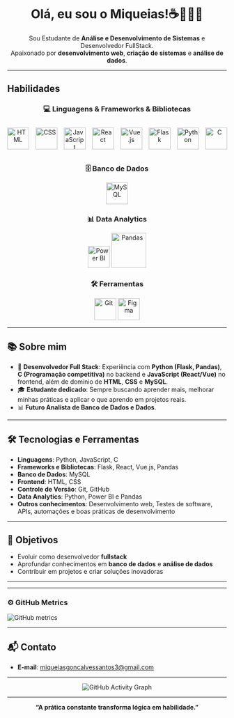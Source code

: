 <h1 align="center">Olá, eu sou o Miqueias!☕️👨🏾‍💻</h1>
<p align="center">
  Sou Estudante de <strong>Análise e Desenvolvimento de Sistemas</strong> e Desenvolvedor FullStack. <br>
  Apaixonado por <strong>desenvolvimento web</strong>, <strong>criação de sistemas</strong> e <strong>análise de dados</strong>.
</p>

---

## Habilidades

<div align="center">

### 💻 Linguagens & Frameworks & Bibliotecas 
<div style="display: flex; gap: 15px; justify-content: center; align-items: center; padding: 10px;">
  <img src="https://skillicons.dev/icons?i=html" alt="HTML" width="50" />
  <img src="https://skillicons.dev/icons?i=css" alt="CSS" width="50" />
  <img src="https://skillicons.dev/icons?i=javascript" alt="JavaScript" width="50" />
  <img src="https://skillicons.dev/icons?i=react" alt="React" width="50" />
  <img src="https://skillicons.dev/icons?i=vue" alt="Vue.js" width="50" />
  <img src="https://skillicons.dev/icons?i=flask" alt="Flask" width="50" />
  <img src="https://skillicons.dev/icons?i=python" alt="Python" width="50" />
  <img src="https://skillicons.dev/icons?i=c" alt="C" width="50" />
</div>


### 🗄️ Banco de Dados  
<p>
  <img src="https://skillicons.dev/icons?i=mysql" alt="MySQL" width="50" />
</p>

### 📊 Data Analytics  
<p>
  <img src="https://img.icons8.com/color/48/power-bi.png" alt="Power BI" width="50" />
  <img src="https://upload.wikimedia.org/wikipedia/commons/e/ed/Pandas_logo.svg" alt="Pandas" width="80" />
</p>

### 🛠️ Ferramentas  
<p>
  <img src="https://skillicons.dev/icons?i=git" alt="Git" width="50" />
  <img src="https://skillicons.dev/icons?i=figma" alt="Figma" width="50" />
</p>

</div>

---

## 📚 Sobre mim

- 💼 **Desenvolvedor Full Stack**: Experiência com **Python (Flask, Pandas)**, **C (Programação competitiva)** no backend e **JavaScript (React/Vue)** no frontend, além de domínio de **HTML**, **CSS** e **MySQL**.  
- 🎓 **Estudante dedicado**: Sempre buscando aprender mais, melhorar minhas práticas e aplicar o que aprendo em projetos reais.  
- 📊 **Futuro Analista de Banco de Dados e Dados**.  

---

## 🛠️ Tecnologias e Ferramentas

- **Linguagens**: Python, JavaScript, C  
- **Frameworks e Bibliotecas**: Flask, React, Vue.js, Pandas  
- **Banco de Dados**: MySQL  
- **Frontend**: HTML, CSS  
- **Controle de Versão**: Git, GitHub  
- **Data Analytics**: Python, Power BI e Pandas  
- **Outros conhecimentos**: Desenvolvimento web, Testes de software, APIs, automações e boas práticas de desenvolvimento  

---

## 🎯 Objetivos
- Evoluir como desenvolvedor **fullstack**  
- Aprofundar conhecimentos em **banco de dados** e **análise de dados**  
- Contribuir em projetos e criar soluções inovadoras  

---


---

### ⚙️ GitHub Metrics
![GitHub metrics](https://github-readme-streak-stats.herokuapp.com/?user=miqueiash&theme=tokyonight)

---

## 📬 Contato

- **E-mail**: [miqueiasgoncalvessantos3@gmail.com](mailto:miqueiasgoncalvessantos3@gmail.com)

---


<div align="center">
  <img src="https://github-readme-activity-graph.vercel.app/graph?username=miqueiash&bg_color=0d1117&color=00ff7f&line=00ff7f&point=1aff1a&area=true&hide_border=true" alt="GitHub Activity Graph" />
</div>

---

<div align="center">
  <strong>“A prática constante transforma lógica em habilidade.”</strong>
</div>

